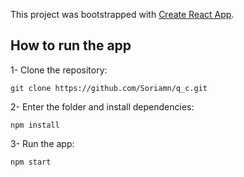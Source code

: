 This project was bootstrapped with [Create React App](https://github.com/facebook/create-react-app).

## How to run the app

1- Clone the repository:
```
git clone https://github.com/Soriamn/q_c.git
```

2- Enter the folder and install dependencies:
```
npm install
```

3- Run the app:
```
npm start
```